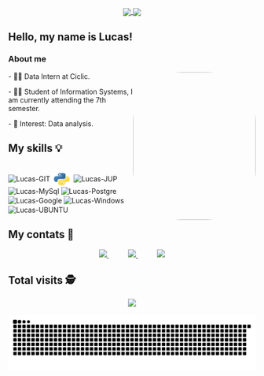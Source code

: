 <p align="center">
  <a href="https://github.com/anuraghazra/github-readme-stats">
    <img
      align="center"
      height="165"
      src="https://github-readme-stats.vercel.app/api?username=lmenezes-01&show_icons=true&theme=dark&include_all_commits=true&count_private=true"
    />
  </a>
  <a href="https://github.com/anuraghazra/github-readme-stats">
    <img
      align="center"
      src="https://github-readme-stats.vercel.app/api/top-langs/?username=lmenezes-01&layout=compact&langs_count=7&theme=dark"
    />
  </a>
</p>

## Hello, my name is Lucas! 

### About me
<div style="display: inline_block"  >
<img align="right" width="250" height="300" style="border-radius:100px;" src="https://user-images.githubusercontent.com/75770552/138020970-bbed057b-bd45-4cd1-9cfb-c00cb5b0f20f.jpg" />
<p> - 👨‍💻 Data Intern at Ciclic. </p>
<p> - 👨‍🎓 Student of Information Systems, I am currently attending the 7th semester. </p>
<p> - 🎯 Interest: Data analysis. </p>
  
</div>

## My skills 💡
  <div style="display: inline_block"><br>
    <img align="center" alt="Lucas-GIT" height="30" width="40" src="https://cdn.jsdelivr.net/gh/devicons/devicon/icons/git/git-original.svg">
    <img align="center" alt="Lucas-Python" height="30" width="40" src="https://raw.githubusercontent.com/devicons/devicon/master/icons/python/python-original.svg">
    <img align="center" alt="Lucas-JUP" height="30" width="40" src="https://cdn.jsdelivr.net/gh/devicons/devicon/icons/jupyter/jupyter-original.svg">
    <img align="center" alt="Lucas-MySql" height="30" width="40" src="https://cdn.jsdelivr.net/gh/devicons/devicon/icons/mysql/mysql-original.svg">
    <img align="center" alt="Lucas-Postgre" height="30" width="40" src="https://cdn.jsdelivr.net/gh/devicons/devicon/icons/postgresql/postgresql-original.svg">
    <img align="center" alt="Lucas-Google" height="30" width="40" src="https://cdn.jsdelivr.net/gh/devicons/devicon/icons/google/google-original.svg">
    <img align="center" alt="Lucas-Windows" height="30" width="40" src="https://cdn.jsdelivr.net/gh/devicons/devicon/icons/windows8/windows8-original.svg">
    <img align="center" alt="Lucas-UBUNTU" height="30" width="40" src="https://cdn.jsdelivr.net/gh/devicons/devicon/icons/ubuntu/ubuntu-plain.svg">

</div>

## My contats :iphone:

<p align="center">
    <a href="https://github.com/lmenezes-01">
        <img  src="https://img.shields.io/badge/github-%23100000.svg?&style=for-the-badge&logo=github&logoColor=white&link=mailto:https://github.com/lmenezes-01">
    </a>
    &nbsp;&nbsp;&nbsp;&nbsp;&nbsp;&nbsp;&nbsp;&nbsp;&nbsp;
    <a href="mailto:lucasalmenezes2001@gmail.com">
        <img src="https://img.shields.io/badge/gmail-D14836?&style=for-the-badge&logo=gmail&logoColor=white&link=mailto:lucasalmenezes2001@gmail.com">
    </a>
    &nbsp;&nbsp;&nbsp;&nbsp;&nbsp;&nbsp;&nbsp;&nbsp;&nbsp;
    <a href="https://www.linkedin.com/in/lucas-henrique-ti/">
        <img src="https://img.shields.io/badge/linkedin-%230077B5.svg?&style=for-the-badge&logo=linkedin&logoColor=white&link=mailto:https://www.linkedin.com/in/lucas-henrique-ti/">
    </a>
</p>

<p align="center"> 

 ## Total visits :detective: <br>
 <p align="center"> 
   <img alingn="center" src="https://profile-counter.glitch.me/lmenezes-01/count.svg" />
 </p>

</p>
    
  </div>
    
  ![Snake animation](https://github.com/lmenezes-01/lmenezes-01/blob/output/github-contribution-grid-snake.svg)
    
  </div>
